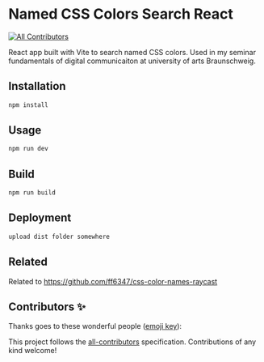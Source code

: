 # Named CSS Colors Search React
<!-- ALL-CONTRIBUTORS-BADGE:START - Do not remove or modify this section -->
[![All Contributors](https://img.shields.io/badge/all_contributors-0-orange.svg?style=flat-square)](#contributors-)
<!-- ALL-CONTRIBUTORS-BADGE:END -->

React app built with Vite to search named CSS colors. Used in my seminar fundamentals of digital communicaiton at university of arts Braunschweig.

## Installation

```bash
npm install
```

## Usage

```bash
npm run dev
```

## Build

```bash
npm run build
```

## Deployment

```bash
upload dist folder somewhere
```

## Related

Related to https://github.com/ff6347/css-color-names-raycast

## Contributors ✨

Thanks goes to these wonderful people ([emoji key](https://allcontributors.org/docs/en/emoji-key)):

<!-- ALL-CONTRIBUTORS-LIST:START - Do not remove or modify this section -->
<!-- prettier-ignore-start -->
<!-- markdownlint-disable -->
<!-- markdownlint-restore -->
<!-- prettier-ignore-end -->
<!-- ALL-CONTRIBUTORS-LIST:END -->

This project follows the [all-contributors](https://github.com/all-contributors/all-contributors) specification. Contributions of any kind welcome!
